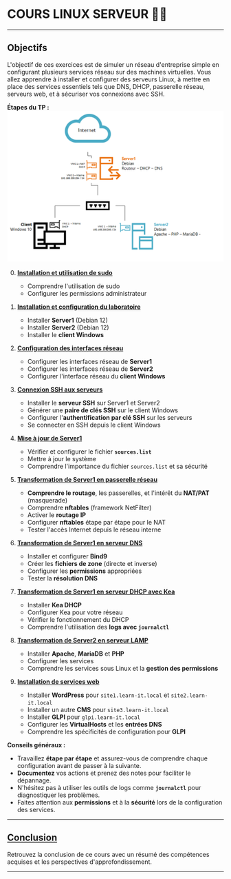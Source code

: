 # COURS LINUX SERVEUR 🐧🐧

---

## **Objectifs**

L'objectif de ces exercices est de simuler un réseau d'entreprise simple en configurant plusieurs services réseau sur des machines virtuelles. Vous allez apprendre à installer et configurer des serveurs Linux, à mettre en place des services essentiels tels que DNS, DHCP, passerelle réseau, serveurs web, et à sécuriser vos connexions avec SSH.

**Étapes du TP :**
![Infrastructure](assets/infrastructure.png)

0. **[Installation et utilisation de sudo](00%20-%20Installation%20et%20utilisation%20de%20sudo.md)**

   - Comprendre l'utilisation de sudo
   - Configurer les permissions administrateur

1. **[Installation et configuration du laboratoire](01%20-%20Installation%20et%20Configuration%20du%20Laboratoire.md)**

   - Installer **Server1** (Debian 12)
   - Installer **Server2** (Debian 12)
   - Installer le **client Windows**

2. **[Configuration des interfaces réseau](02%20-%20Configuration%20des%20Interfaces%20Réseau.md)**

   - Configurer les interfaces réseau de **Server1**
   - Configurer les interfaces réseau de **Server2**
   - Configurer l'interface réseau du **client Windows**

3. **[Connexion SSH aux serveurs](03%20-%20Connexion%20SSH%20aux%20Serveurs.md)**

   - Installer le **serveur SSH** sur Server1 et Server2
   - Générer une **paire de clés SSH** sur le client Windows
   - Configurer l'**authentification par clé SSH** sur les serveurs
   - Se connecter en SSH depuis le client Windows

4. **[Mise à jour de Server1](04%20-%20%20Mise%20à%20Jour%20de%20Server1.md)**

   - Vérifier et configurer le fichier **`sources.list`**
   - Mettre à jour le système
   - Comprendre l'importance du fichier `sources.list` et sa sécurité

5. **[Transformation de Server1 en passerelle réseau](05%20-%20Transformation%20de%20Server1%20en%20Passerelle%20Réseau.md)**

   - **Comprendre le routage**, les passerelles, et l'intérêt du **NAT/PAT** (masquerade)
   - Comprendre **nftables** (framework NetFilter)
   - Activer le **routage IP**
   - Configurer **nftables** étape par étape pour le NAT
   - Tester l'accès Internet depuis le réseau interne

6. **[Transformation de Server1 en serveur DNS](06%20-%20Transformation%20de%20Server1%20en%20Serveur%20DNS.md)**

   - Installer et configurer **Bind9**
   - Créer les **fichiers de zone** (directe et inverse)
   - Configurer les **permissions** appropriées
   - Tester la **résolution DNS**

7. **[Transformation de Server1 en serveur DHCP avec Kea](07%20-%20Transformation%20de%20Server1%20en%20Serveur%20DHCP%20avec%20Kea.md)**

   - Installer **Kea DHCP**
   - Configurer Kea pour votre réseau
   - Vérifier le fonctionnement du DHCP
   - Comprendre l'utilisation des **logs avec `journalctl`**

8. **[Transformation de Server2 en serveur LAMP](08%20-%20Transformation%20de%20Server2%20en%20Serveur%20LAMP.md)**

   - Installer **Apache**, **MariaDB** et **PHP**
   - Configurer les services
   - Comprendre les services sous Linux et la **gestion des permissions**

9. **[Installation de services web](09%20-%20Installation%20de%20Services%20Web.md)**

   - Installer **WordPress** pour `site1.learn-it.local` et `site2.learn-it.local`
   - Installer un autre **CMS** pour `site3.learn-it.local`
   - Installer **GLPI** pour `glpi.learn-it.local`
   - Configurer les **VirtualHosts** et les **entrées DNS**
   - Comprendre les spécificités de configuration pour **GLPI**

**Conseils généraux :**

- Travaillez **étape par étape** et assurez-vous de comprendre chaque configuration avant de passer à la suivante.
- **Documentez** vos actions et prenez des notes pour faciliter le dépannage.
- N'hésitez pas à utiliser les outils de logs comme **`journalctl`** pour diagnostiquer les problèmes.
- Faites attention aux **permissions** et à la **sécurité** lors de la configuration des services.

---

## **[Conclusion](CONCLUSION.md)**

Retrouvez la conclusion de ce cours avec un résumé des compétences acquises et les perspectives d'approfondissement.

---
